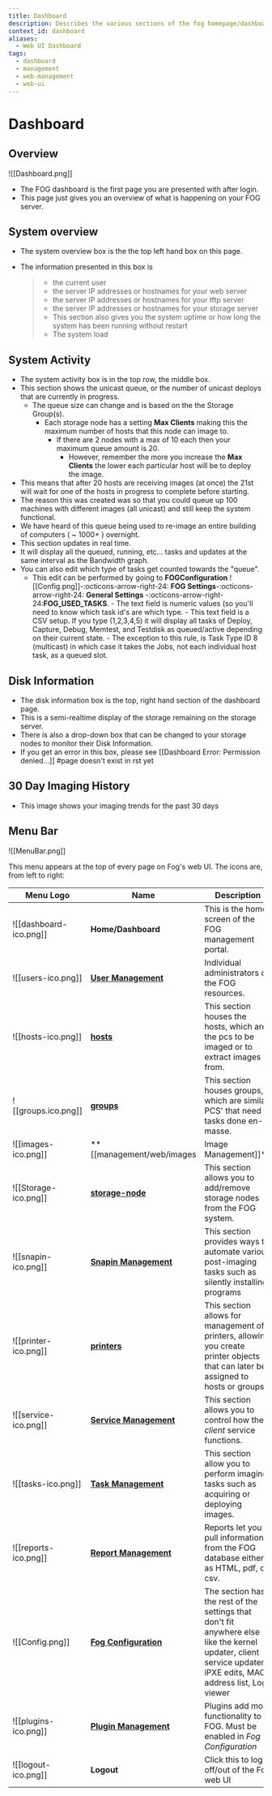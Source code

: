 ```yaml
---
title: Dashboard
description: Describes the various sections of the fog homepage/dashboard
context_id: dashboard
aliases:
  - Web UI Dashboard
tags:
  - dashboard
  - management
  - web-management
  - web-ui
---
```


# Dashboard

## Overview

![[Dashboard.png]]

-   The FOG dashboard is the first page you are presented with after
    login.
-   This page just gives you an overview of what is happening on your
    FOG server.

## System overview

-   The system overview box is the the top left hand box on this page.

-   The information presented in this box is

    > -   the current user
    > -   the server IP addresses or hostnames for your web server
    > -   the server IP addresses or hostnames for your tftp server
    > -   the server IP addresses or hostnames for your storage server
    > -   This section also gives you the system uptime or how long the
    >     system has been running without restart
    > -   The system load

## System Activity

-   The system activity box is in the top row, the middle box.
- This section shows the unicast queue, or the number of unicast deploys that are currently in progress.
	- The queue size can change and is based on the the Storage Group(s).
        -  Each storage node has a setting **Max Clients** making this the maximum number of hosts that this node can image to.
	        - If there are 2 nodes with a max of 10 each then your maximum queue amount is 20.
                - However, remember the more you increase the **Max Clients** the lower each particular host will be to deploy the image.
-   This means that after 20 hosts are receiving images (at once) the
    21st will wait for one of the hosts in progress to complete before
    starting.
-   The reason this was created was so that you could queue up 100
    machines with different images (all unicast) and still keep the
    system functional.
-   We have heard of this queue being used to re-image an entire
    building of computers ( \~ 1000+ ) overnight.
-   This section updates in real time.
-   It will display all the queued, running, etc\... tasks and updates
    at the same interval as the Bandwidth graph.
-   You can also edit which type of tasks get counted towards the "queue".
      -   This edit can be performed by going to 
        **FOGConfiguration** ![[Config.png]]\-:octicons-arrow-right-24: **FOG Settings**\-:octicons-arrow-right-24: **General Settings** \-:octicons-arrow-right-24:**FOG_USED_TASKS**.
        -   The text field is numeric values (so you'll need to know which task id's are which type.
        -   This text field is a CSV setup. If you type (1,2,3,4,5) it will display all tasks of Deploy, Capture, Debug, Memtest, and Testdisk as queued/active depending on their current state.
        -   The exception to this rule, is Task Type ID 8 (multicast) in
            which case it takes the Jobs, not each individual host task,
            as a queued slot.

## Disk Information

-   The disk information box is the top, right hand section of the
    dashboard page.
-   This is a semi-realtime display of the storage remaining on the
    storage server.
-   There is also a drop-down box that can be changed to your storage
    nodes to monitor their Disk Information.
-   If you get an error in this box, please see \[\[Dashboard Error:
    Permission denied\...\]\] #page doesn't exist in rst yet

## 30 Day Imaging History

-   This image shows your imaging trends for the past 30 days

## Menu Bar

![[MenuBar.png]]

This menu appears at the top of every page on Fog's web UI. The icons
are, from left to right:

Menu Logo | Name | Description
---       | --                   | ---
![[dashboard-ico.png]] | **Home/Dashboard** | This is the home screen of the FOG management portal.
 ![[users-ico.png]] | **[User Management](users.md)** |  Individual administrators of the FOG resources.
![[hosts-ico.png]] | **[hosts](hosts.md)** |  This section houses the hosts, which are the pcs to be imaged or to extract images from.
![[groups.ico.png]] | **[groups](groups.md)** | This section houses groups, which are similar PCS' that need tasks done en-masse.
![[images-ico.png]] | **[[management/web/images| Image Management]]** | This section allows you to manage the image files stored on the FOG server.
![[Storage-ico.png]] | **[storage-node](storage-node.md)** | This section allows you to add/remove storage nodes from the FOG system.
![[snapin-ico.png]] | **[Snapin Management](snapins.md)** | This section provides ways to automate various post-imaging tasks such as silently installing programs
![[printer-ico.png]] | **[printers](printers.md)** | This section allows for management of printers, allowing you create printer objects that can later be assigned to hosts or groups.
![[service-ico.png]] | **[Service Management](service.md)** | This section allows you to control how the *client* service functions.
![[tasks-ico.png]] | **[Task Management](tasks.md)** | This section allow you to perform imaging tasks such as acquiring or deploying images.
![[reports-ico.png]] | **[Report Management](reports.md)** | Reports let you pull information from the FOG database either as HTML, pdf, or csv.
![[Config.png]] | **[Fog Configuration](config.md)** | The section has the rest of the settings that don't fit anywhere else like the kernel updater, client service updater, iPXE edits, MAC address list, Log viewer
![[plugins-ico.png]] | **[Plugin Management](plugins.md)** | Plugins add more functionality to FOG. Must be enabled in *Fog Configuration*
![[logout-ico.png]] | **Logout** | Click this to log off/out of the Fog web UI
